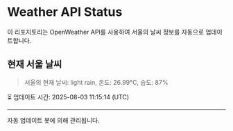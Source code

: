 
# Weather API Status

이 리포지토리는 OpenWeather API를 사용하여 서울의 날씨 정보를 자동으로 업데이트합니다.

## 현재 서울 날씨
> 서울의 현재 날씨: light rain, 온도: 26.99°C, 습도: 87%

⏳ 업데이트 시간: 2025-08-03 11:15:14 (UTC)

---
자동 업데이트 봇에 의해 관리됩니다.
